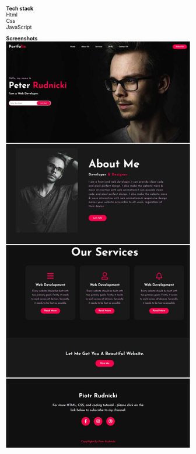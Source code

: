 <b>Tech stack</b><br>
Html<br>
Css<br>
JavaScript

<b>Screenshots</b>
![-](/preview/1.jpg)
![-](/preview/2.jpg)
![-](/preview/3.jpg)
![-](/preview/4.jpg)
<!--![-](/preview/5.jpg)-->
